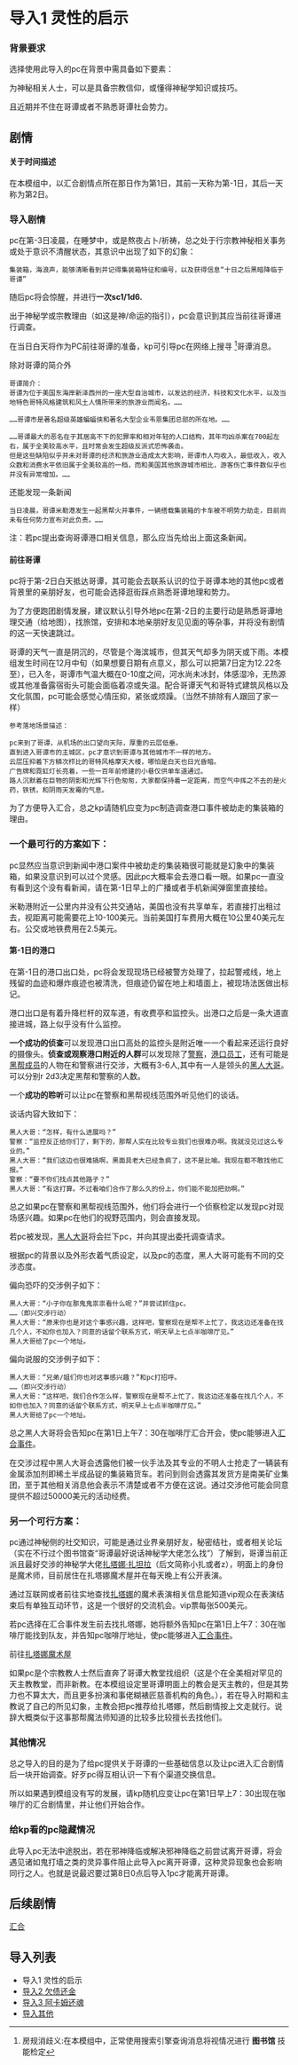 # 导入1 灵性的启示

### 背景要求

选择使用此导入的pc在背景中需具备如下要素：

为神秘相关人士，可以是具备宗教信仰，或懂得神秘学知识或技巧。

且近期并不住在哥谭或者不熟悉哥谭社会势力。

## 剧情

#### 关于时间描述
在本模组中，以汇合剧情点所在那日作为第1日，其前一天称为第-1日，其后一天称为第2日。

### 导入剧情

pc在第-3日凌晨，在睡梦中，或是熬夜占卜/祈祷，总之处于行宗教神秘相关事务或处于意识不清醒状态，其意识中出现了如下的幻象：

    
    集装箱，海浪声，能够清晰看到并记得集装箱特征和编号，以及获得信息“十日之后黑暗降临于哥谭”
    

随后pc将会惊醒，并进行**一次sc1/1d6.**

出于神秘学或宗教理由（如这是神/命运的指引），pc会意识到其应当前往哥谭进行调查。

在当日白天将作为PC前往哥谭的准备，kp可引导pc在网络上搜寻 [^1]哥谭消息。

[^1]:房规消歧义:在本模组中，正常使用搜索引擎查询消息将视情况进行 **图书馆** 技能检定

除对哥谭的简介外


    哥谭简介：
    哥谭为位于美国东海岸新泽西州的一座大型自治城市，以发达的经济，科技和文化水平，以及当地特色哥特风格建筑和风土人情所带来的旅游业而闻名。……

    ……哥谭市是著名超级英雄蝙蝠侠和著名大型企业韦恩集团总部的所在地。……

    ……哥谭最大的恶名在于其居高不下的犯罪率和相对年轻的人口结构，其年均凶杀案在700起左右，属于全美较高水平，且时常会发生超级反派式恐怖袭击。
    但是这些缺陷似乎并未对哥谭的经济和旅游业造成太大影响，哥谭市人均收入，最低收入，收入众数和消费水平依旧属于全美较高的一档，而和美国其他旅游城市相比，游客伤亡事件数似乎也并没有异常增加。……


还能发现一条新闻


    当日凌晨，哥谭米勒港发生一起黑帮火并事件，一辆搭载集装箱的卡车被不明势力劫走，目前尚未有任何势力宣布对此负责。……


注：若pc提出查询哥谭港口相关信息，那么应当先给出上面这条新闻。

#### 前往哥谭
pc将于第-2日白天抵达哥谭，其可能会去联系认识的位于哥谭本地的其他pc或者背景里的亲朋好友，也可能会选择逛街踩点熟悉哥谭地理和势力。

为了方便跑团剧情发展，建议默认引导外地pc在第-2日的主要行动是熟悉哥谭地理交通（给地图），找旅馆，安排和本地亲朋好友见见面的等杂事，并将没有剧情的这一天快速跳过。

哥谭的天气一直是阴沉的，尽管是个海滨城市，但其天气却多为阴天或下雨。本模组发生时间在12月中旬（如果想要日期有点意义，那么可以把第7日定为12.22冬至），已入冬，哥谭市气温大概在0-10度之间，河水尚未冰封，体感湿冷，无热源或其他准备露宿街头可能会面临着凉或失温。配合哥谭天气和哥特式建筑风格以及文化氛围，pc可能会感觉心情压抑，紧张或烦躁。（当然不排除有人跟回了家一样）


    参考落地场景描述：

    pc来到了哥谭，从机场的出口望向天际，厚重的云层低垂。
    直到进入哥谭市的主城区，pc才意识到哥谭与其他城市不一样的地方。
    云层压抑着下方鳞次栉比的哥特风格摩天大楼，哪怕是白天也日光昏暗。
    广告牌和霓虹灯长亮着，一些一百年前修建的小巷仅供单车道通过。
    路人沉默着在巨物的阴影和光辉下行色匆匆，大家都保持着一定距离，而空气中挥之不去的是火药，铁锈，和阴雨天发霉的气息。


为了方便导入汇合，总之kp请随机应变为pc制造调查港口事件被劫走的集装箱的理由。

### 一个最可行的方案如下：

pc显然应当意识到新闻中港口案件中被劫走的集装箱很可能就是幻象中的集装箱，如果没意识到可以过个灵感。因此pc大概率会去港口看一眼。如果pc一直没有看到这个没有看新闻，请在第-1日早上的广播或者手机新闻弹窗里直接给。

米勒港附近一公里内并没有公共交通站，美国也没有共享单车，若直接打出租过去，视距离可能需要花上10-100美元。当前美国打车费用大概在10公里40美元左右。公交或地铁费用在2.5美元。

#### 第-1日的港口

在第-1日的港口出口处，pc将会发现现场已经被警方处理了，拉起警戒线，地上残留的血迹和爆炸痕迹也被清洗，但痕迹仍留在地上和墙面上，被现场法医做出标记。

港口出口是有着升降栏杆的双车道，有收费亭和监控头。出港口之后是一条大道直接进城，路上似乎没有什么监控。

**一个成功的侦查**可以发现港口出口高处的监控头是附近唯一一个看起来还运行良好的摄像头。**侦查或观察港口附近的人群**可以发现除了[警察](人物/警察.md)，[港口员工](人物/职员.md)，还有可能是[黑帮成员](人物/帮派份子.md)的人物在和警察进行交涉，大概有3-6人,其中有一人是领头的[黑人大哥](人物/jojo.md)。可以分别r 2d3决定黑帮和警察的人数。

一个**成功的聆听**可以让pc在警察和黑帮视线范围外听见他们的谈话。

谈话内容大致如下：

    黑人大哥：“怎样，有什么进展吗？”
    警察：“监控反正给你们了，剩下的，那帮人实在比较专业我们也很难办啊。我就没见过这么专业的。”
    黑人大哥：“我们这边也很难搞啊，黑面具老大已经急疯了，这不是比喻。我现在都不敢找他汇报。”
    警察：“要不你们找点其他路子？”
    黑人大哥：“有这打算。不过看咱们合作了那么久的份上，你们能不能加把劲啊。”

总之如果pc在警察和黑帮视线范围外，他们将会进行一个侦察检定以发现pc对现场感兴趣。如果pc在他们的视野范围内，则会直接发现。

若pc被发现，[黑人大哥](人物/jojo.md)将会拦下pc，并向其提出委托调查请求。

根据pc的背景以及外形衣着气质设定，以及pc的态度，黑人大哥可能有不同的交涉态度。

偏向恐吓的交涉例子如下：
    
    黑人大哥：“小子你在那鬼鬼祟祟看什么呢？”并尝试抓住pc。
    ……（即兴交涉行动）
    黑人大哥：“原来你也是对这个事感兴趣，这样吧，警察现在是帮不上忙了，我这边还准备在找几个人，不如你也加入？同意的话留个联系方式，明天早上七点半咖啡厅见。”
    黑人大哥给了pc一个地址。

偏向说服的交涉例子如下：

    黑人大哥：“兄弟/姐们你也对这事感兴趣？”和pc打招呼。
    ……（即兴交涉行动）
    黑人大哥：“这样吧，我们合作怎么样，警察现在是帮不上忙了，我这边还准备在找几个人，不如你也加入？同意的话留个联系方式，明天早上七点半咖啡厅见。”
    黑人大哥给了pc一个地址。

总之黑人大哥将会告知pc在第1日上午7：30在咖啡厅汇合开会，使pc能够进入[汇合事件](/第一次汇合.md)。

在交涉过程中黑人大哥会透露他们被一伙手法及其专业的不明人士抢走了一辆装有金属添加剂即稀土半成品锭的集装箱货车。若问到则会透露其发货方是南美矿业集团，至于其他相关消息他会表示不清楚或者不方便在这说。通过交涉他可能会同意提供不超过50000美元的活动经费。

### 另一个可行方案：

pc通过神秘侧的社交知识，可能是通过业界亲朋好友，秘密结社，或者相关论坛（实在不行过个图书馆查“哥谭最好说话神秘学大佬怎么找”）了解到，哥谭当前正派且最好交涉的神秘学大佬[扎塔娜·扎坦拉](人物/z.md)（后文简称小扎或者z），明面上的身份是魔术师，目前居住在扎塔娜魔术屋并在每天晚上有公开表演。

通过互联网或者前往实地查找[扎塔娜](人物/z.md)的魔术表演相关信息能知道vip观众在表演结束后有单独互动环节，这是一个很好的交流机会。vip票每张500美元。

若pc选择在汇合事件发生前去找扎塔娜，她将额外告知pc在第1日上午7：30在咖啡厅能找到队友，并告知pc咖啡厅地址，使pc能够进入[汇合事件](/第一次汇合.md)。

前往[扎塔娜魔术屋](/节点事件/魔术屋.md)

如果pc是个宗教教人士然后直奔了哥谭大教堂找组织（这是个在全美相对罕见的天主教教堂，而非新教。在本模组设定里哥谭明面上的教会是天主教的，但是其势力也不算太大，而且更多扮演和事佬糊裱匠慈善机构的角色。），若在导入时期和主教说了自己的所见幻象，主教会把pc推荐给扎塔娜，然后剧情按上文走就行。说辞大概类似于这事那帮魔法师知道的比较多比较擅长去找他们。

### 其他情况

总之导入的目的是为了给pc提供关于哥谭的一些基础信息以及让pc进入汇合剧情后一块开始调查。好歹pc得互相认识一下有个渠道交换信息。

所以如果遇到模组没有写的发展，请kp随机应变让pc在第1日早上7：30出现在咖啡厅的汇合剧情里，并让他们开始合作。

### 给kp看的pc隐藏情况

此导入pc无法中途脱出，若在邪神降临或解决邪神降临之前尝试离开哥谭，将会遇见诸如鬼打墙之类的灵异事件阻止此导入pc离开哥谭，这种灵异现象也会影响同行之人。也就是说最迟要过第8日0点后导入1pc才能离开哥谭。

## 后续剧情
[汇合](/第一次汇合.md)

## 导入列表

* 导入1 灵性的启示
* [导入2 欠债还金](/导入2欠债还金.md)
* [导入3 阿卡姆还魂](/导入3阿卡姆还魂.md)
* [导入其他](/导入其他.md)